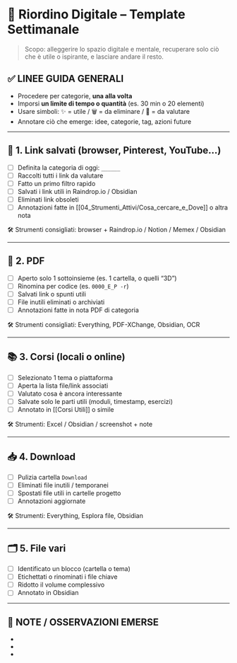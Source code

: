 # 🧹 Riordino Digitale – Template Settimanale

> Scopo: alleggerire lo spazio digitale e mentale, recuperare solo ciò che è utile o ispirante, e lasciare andare il resto.

## ✅ LINEE GUIDA GENERALI
- Procedere per categorie, **una alla volta**
- Imporsi **un limite di tempo o quantità** (es. 30 min o 20 elementi)
- Usare simboli: ✨ = utile / 🗑️ = da eliminare / 🤔 = da valutare
- Annotare ciò che emerge: idee, categorie, tag, azioni future

---

## 🔗 1. Link salvati (browser, Pinterest, YouTube...)

- [ ] Definita la categoria di oggi: `______`
- [ ] Raccolti tutti i link da valutare
- [ ] Fatto un primo filtro rapido
- [ ] Salvati i link utili in Raindrop.io / Obsidian
- [ ] Eliminati link obsoleti
- [ ] Annotazioni fatte in [[04_Strumenti_Attivi/Cosa_cercare_e_Dove]] o altra nota

🛠️ Strumenti consigliati: browser + Raindrop.io / Notion / Memex / Obsidian

---

## 📁 2. PDF

- [ ] Aperto solo 1 sottoinsieme (es. 1 cartella, o quelli “3D”)
- [ ] Rinomina per codice (es. `0000_E_P -r`)
- [ ] Salvati link o spunti utili
- [ ] File inutili eliminati o archiviati
- [ ] Annotazioni fatte in nota PDF di categoria

🛠️ Strumenti consigliati: Everything, PDF-XChange, Obsidian, OCR

---

## 📚 3. Corsi (locali o online)

- [ ] Selezionato 1 tema o piattaforma
- [ ] Aperta la lista file/link associati
- [ ] Valutato cosa è ancora interessante
- [ ] Salvate solo le parti utili (moduli, timestamp, esercizi)
- [ ] Annotato in [[Corsi Utili]] o simile

🛠️ Strumenti: Excel / Obsidian / screenshot + note

---

## 📥 4. Download

- [ ] Pulizia cartella `Download`
- [ ] Eliminati file inutili / temporanei
- [ ] Spostati file utili in cartelle progetto
- [ ] Annotazioni aggiornate

🛠️ Strumenti: Everything, Esplora file, Obsidian

---

## 🗂️ 5. File vari

- [ ] Identificato un blocco (cartella o tema)
- [ ] Etichettati o rinominati i file chiave
- [ ] Ridotto il volume complessivo
- [ ] Annotato in Obsidian

---

## 🧠 NOTE / OSSERVAZIONI EMERSE

- 
- 
- 
